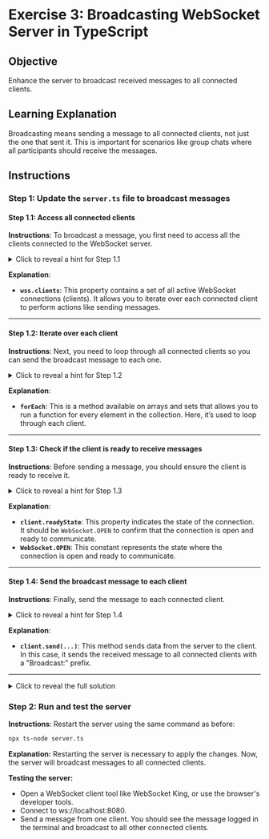 # Exercise 3: Broadcasting WebSocket Server in TypeScript

## Objective
Enhance the server to broadcast received messages to all connected clients.

## Learning Explanation
Broadcasting means sending a message to all connected clients, not just the one that sent it. This is important for scenarios like group chats where all participants should receive the messages.

## Instructions

### Step 1: Update the `server.ts` file to broadcast messages

#### Step 1.1: Access all connected clients
**Instructions**: To broadcast a message, you first need to access all the clients connected to the WebSocket server.

<details> 
<summary>Click to reveal a hint for Step 1.1</summary>
Use the `wss.clients` property. It contains a set of all currently connected clients.
</details>

**Explanation**:
- **`wss.clients`**: This property contains a set of all active WebSocket connections (clients). It allows you to iterate over each connected client to perform actions like sending messages.

---

#### Step 1.2: Iterate over each client
**Instructions**: Next, you need to loop through all connected clients so you can send the broadcast message to each one.

<details> 
<summary>Click to reveal a hint for Step 1.2</summary>
Use the `forEach` method to iterate over the set of clients in `wss.clients`.
</details>

**Explanation**:
- **`forEach`**: This is a method available on arrays and sets that allows you to run a function for every element in the collection. Here, it’s used to loop through each client.

---

#### Step 1.3: Check if the client is ready to receive messages
**Instructions**: Before sending a message, you should ensure the client is ready to receive it.

<details> 
<summary>Click to reveal a hint for Step 1.3</summary>
Check if `client.readyState` equals `WebSocket.OPEN` before sending the message.
</details>

**Explanation**:
- **`client.readyState`**: This property indicates the state of the connection. It should be `WebSocket.OPEN` to confirm that the connection is open and ready to communicate.
- **`WebSocket.OPEN`**: This constant represents the state where the connection is open and ready to communicate.

---

#### Step 1.4: Send the broadcast message to each client
**Instructions**: Finally, send the message to each connected client.

<details> 
<summary>Click to reveal a hint for Step 1.4</summary>
Use the `send` method on each client to send the message.
</details>

**Explanation**:
- **`client.send(...)`**: This method sends data from the server to the client. In this case, it sends the received message to all connected clients with a "Broadcast:" prefix.

---

<details> 
<summary>Click to reveal the full solution</summary>

```typescript
ws.on('message', (message: string) => {
  console.log('Received:', message);
  
  // Broadcast to all clients
  wss.clients.forEach((client) => {
    if (client.readyState === WebSocket.OPEN) {
      client.send(`Broadcast: ${message}`);
    }
  });
});
```

**Explanation**:

The `wss.clients` property contains all active WebSocket connections.
The `forEach` method is used to send the message to every connected client.
The `client.readyState === WebSocket.OPEN` check ensures that only clients with an open connection receive the message.
The `client.send(...)` method broadcasts the received message to all connected clients.

</details>

### Step 2: Run and test the server
**Instructions**: Restart the server using the same command as before:

```bash
npx ts-node server.ts
```

**Explanation:**
Restarting the server is necessary to apply the changes. Now, the server will broadcast messages to all connected clients.

**Testing the server:**
- Open a WebSocket client tool like WebSocket King, or use the browser's developer tools.
- Connect to ws://localhost:8080.
- Send a message from one client. You should see the message logged in the terminal and broadcast to all other connected clients.
